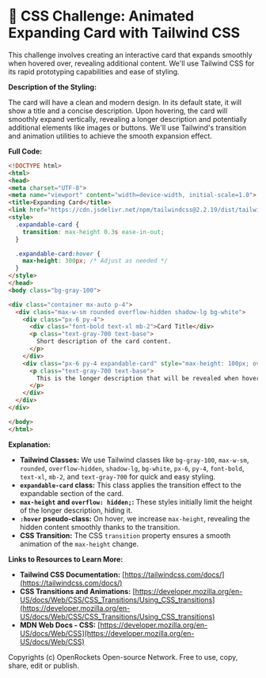 # 🐞 CSS Challenge:  Animated Expanding Card with Tailwind CSS


This challenge involves creating an interactive card that expands smoothly when hovered over, revealing additional content. We'll use Tailwind CSS for its rapid prototyping capabilities and ease of styling.

**Description of the Styling:**

The card will have a clean and modern design.  In its default state, it will show a title and a concise description. Upon hovering, the card will smoothly expand vertically, revealing a longer description and potentially additional elements like images or buttons.  We'll use Tailwind's transition and animation utilities to achieve the smooth expansion effect.

**Full Code:**

```html
<!DOCTYPE html>
<html>
<head>
<meta charset="UTF-8">
<meta name="viewport" content="width=device-width, initial-scale=1.0">
<title>Expanding Card</title>
<link href="https://cdn.jsdelivr.net/npm/tailwindcss@2.2.19/dist/tailwind.min.css" rel="stylesheet">
<style>
  .expandable-card {
    transition: max-height 0.3s ease-in-out;
  }

  .expandable-card:hover {
    max-height: 300px; /* Adjust as needed */
  }
</style>
</head>
<body class="bg-gray-100">

<div class="container mx-auto p-4">
  <div class="max-w-sm rounded overflow-hidden shadow-lg bg-white">
    <div class="px-6 py-4">
      <div class="font-bold text-xl mb-2">Card Title</div>
      <p class="text-gray-700 text-base">
        Short description of the card content.
      </p>
    </div>
    <div class="px-6 py-4 expandable-card" style="max-height: 100px; overflow: hidden;">
      <p class="text-gray-700 text-base">
        This is the longer description that will be revealed when hovering over the card.  You can add more details and content here as needed.  Consider adding images or buttons for an even richer user experience.
      </p>
    </div>
  </div>
</div>

</body>
</html>
```


**Explanation:**

* **Tailwind Classes:** We use Tailwind classes like `bg-gray-100`, `max-w-sm`, `rounded`, `overflow-hidden`, `shadow-lg`, `bg-white`, `px-6`, `py-4`, `font-bold`, `text-xl`, `mb-2`, and `text-gray-700` for quick and easy styling.
* **`expandable-card` class:** This class applies the transition effect to the expandable section of the card.
* **`max-height` and `overflow: hidden;`:**  These styles initially limit the height of the longer description, hiding it.
* **`:hover` pseudo-class:** On hover, we increase `max-height`, revealing the hidden content smoothly thanks to the transition.
* **CSS Transition:** The CSS `transition` property ensures a smooth animation of the `max-height` change.

**Links to Resources to Learn More:**

* **Tailwind CSS Documentation:** [https://tailwindcss.com/docs/](https://tailwindcss.com/docs/)
* **CSS Transitions and Animations:** [https://developer.mozilla.org/en-US/docs/Web/CSS/CSS_Transitions/Using_CSS_transitions](https://developer.mozilla.org/en-US/docs/Web/CSS/CSS_Transitions/Using_CSS_transitions)
* **MDN Web Docs - CSS:** [https://developer.mozilla.org/en-US/docs/Web/CSS](https://developer.mozilla.org/en-US/docs/Web/CSS)


Copyrights (c) OpenRockets Open-source Network. Free to use, copy, share, edit or publish.

